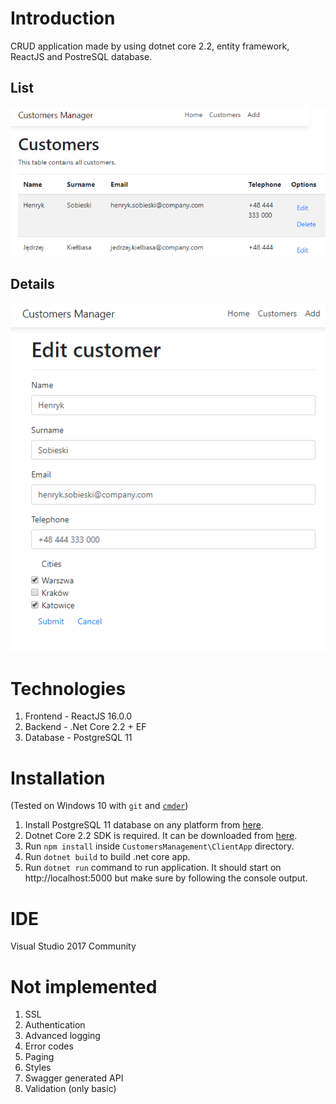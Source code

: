 # Introduction
CRUD application made by using dotnet core 2.2, entity framework, ReactJS and PostreSQL database.

## List

![List](1.png)

## Details

![Details](2.png)

# Technologies

1. Frontend - ReactJS 16.0.0
2. Backend - .Net Core 2.2 + EF
3. Database - PostgreSQL 11

# Installation
(Tested on Windows 10 with `git` and [`cmder`](http://cmder.net/))

1. Install PostgreSQL 11 database on any platform from [here](https://www.postgresql.org/download/windows/).
1. Dotnet Core 2.2 SDK is required. It can be downloaded from [here](https://dotnet.microsoft.com/download/dotnet-core/2.2).
1. Run `npm install` inside `CustomersManagement\ClientApp` directory.
1. Run `dotnet build` to build .net core app.
1. Run `dotnet run` command to run application. It should start on http://localhost:5000 but make sure by following the console output.

# IDE

Visual Studio 2017 Community

# Not implemented

1. SSL
2. Authentication
3. Advanced logging
4. Error codes
5. Paging
6. Styles
7. Swagger generated API
8. Validation (only basic)
